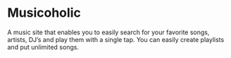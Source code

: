 # Musicoholic
A music site that enables you to easily search for your favorite songs, artists, DJ’s and play them with a single tap. You can easily create playlists and put unlimited songs.
